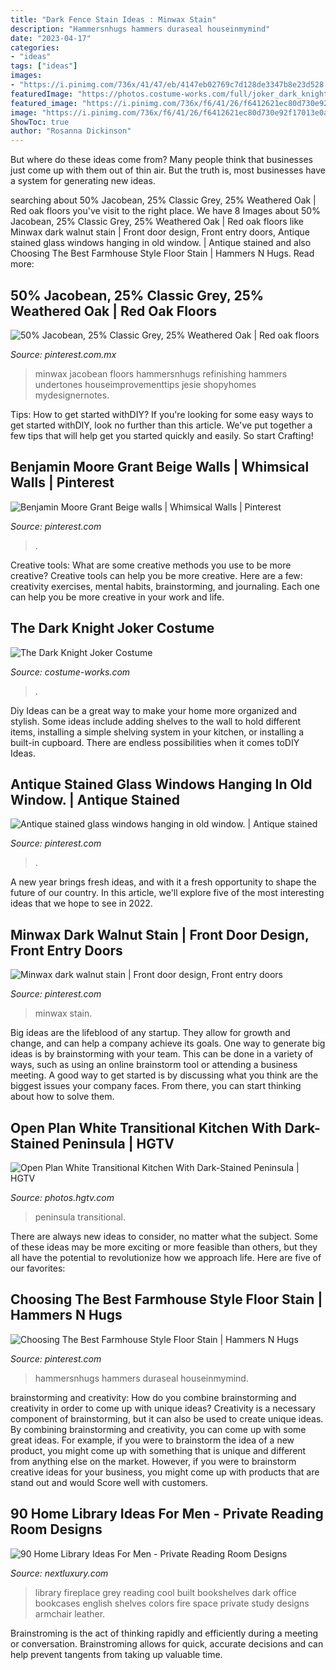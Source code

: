 ```yaml
---
title: "Dark Fence Stain Ideas : Minwax Stain"
description: "Hammersnhugs hammers duraseal houseinmymind"
date: "2023-04-17"
categories:
- "ideas"
tags: ["ideas"]
images:
- "https://i.pinimg.com/736x/41/47/eb/4147eb02769c7d128de3347b8e23d528.jpg"
featuredImage: "https://photos.costume-works.com/full/joker_dark_knight.jpg"
featured_image: "https://i.pinimg.com/736x/f6/41/26/f6412621ec80d730e92f17013e0a6fa1--minwax-dark-walnut-stains.jpg"
image: "https://i.pinimg.com/736x/f6/41/26/f6412621ec80d730e92f17013e0a6fa1--minwax-dark-walnut-stains.jpg"
ShowToc: true
author: "Rosanna Dickinson"
---
```



But where do these ideas come from? Many people think that businesses just come up with them out of thin air. But the truth is, most businesses have a system for generating new ideas.

	

		
searching about 50% Jacobean, 25% Classic Grey, 25% Weathered Oak | Red oak floors you've visit to the right place. We have 8 Images about 50% Jacobean, 25% Classic Grey, 25% Weathered Oak | Red oak floors like Minwax dark walnut stain | Front door design, Front entry doors, Antique stained glass windows hanging in old window. | Antique stained and also Choosing The Best Farmhouse Style Floor Stain | Hammers N Hugs. Read more:
		
    
## 50% Jacobean, 25% Classic Grey, 25% Weathered Oak | Red Oak Floors

<img loading=lazy src="https://i.pinimg.com/736x/41/47/eb/4147eb02769c7d128de3347b8e23d528.jpg" onerror="this.onerror=null;this.src='https://tse1.mm.bing.net/th?id=OIP.Fk6k2dMxMSFG4XRVXvW1QgHaJ4&amp;pid=15.1';" alt="50% Jacobean, 25% Classic Grey, 25% Weathered Oak | Red oak floors">

_Source: pinterest.com.mx_

>minwax jacobean floors hammersnhugs refinishing hammers undertones houseimprovementtips jesie shopyhomes mydesignernotes. 

	

Tips: How to get started withDIY?
If you're looking for some easy ways to get started withDIY, look no further than this article. We've put together a few tips that will help get you started quickly and easily. So start Crafting!

    
## Benjamin Moore Grant Beige Walls | Whimsical Walls | Pinterest

<img loading=lazy src="https://s-media-cache-ak0.pinimg.com/736x/f9/f9/8f/f9f98f4600075b88dd2ef37fc17d6a36.jpg" onerror="this.onerror=null;this.src='https://tse4.mm.bing.net/th?id=OIP.NeMeDkHJ5pzEQOYtdEaDpwAAAA&amp;pid=15.1';" alt="Benjamin Moore Grant Beige walls | Whimsical Walls | Pinterest">

_Source: pinterest.com_

>. 

	

Creative tools: What are some creative methods you use to be more creative?
Creative tools can help you be more creative. Here are a few: creativity exercises, mental habits, brainstorming, and journaling. Each one can help you be more creative in your work and life.

    
## The Dark Knight Joker Costume

<img loading=lazy src="https://photos.costume-works.com/full/joker_dark_knight.jpg" onerror="this.onerror=null;this.src='https://tse2.mm.bing.net/th?id=OIP.8OV6qG5lRudiZX1aw6DyiwHaNJ&amp;pid=15.1';" alt="The Dark Knight Joker Costume">

_Source: costume-works.com_

>. 

	

Diy Ideas can be a great way to make your home more organized and stylish. Some ideas include adding shelves to the wall to hold different items, installing a simple shelving system in your kitchen, or installing a built-in cupboard. There are endless possibilities when it comes toDIY Ideas.

    
## Antique Stained Glass Windows Hanging In Old Window. | Antique Stained

<img loading=lazy src="https://i.pinimg.com/736x/73/d8/05/73d805abe15615cb37fbe918a4caf3dc--old-windows-stained-glass-windows.jpg" onerror="this.onerror=null;this.src='https://tse3.mm.bing.net/th?id=OIP.bUYq1zYrNm4RAJ49LrYSiQHaJ3&amp;pid=15.1';" alt="Antique stained glass windows hanging in old window. | Antique stained">

_Source: pinterest.com_

>. 

	

A new year brings fresh ideas, and with it a fresh opportunity to shape the future of our country.  In this article, we'll explore five of the most interesting ideas that we hope to see in 2022. 

    
## Minwax Dark Walnut Stain | Front Door Design, Front Entry Doors

<img loading=lazy src="https://i.pinimg.com/736x/f6/41/26/f6412621ec80d730e92f17013e0a6fa1--minwax-dark-walnut-stains.jpg" onerror="this.onerror=null;this.src='https://tse2.mm.bing.net/th?id=OIP.8tkpK-m2Qt6Nh-Lzsm3ErQDYEg&amp;pid=15.1';" alt="Minwax dark walnut stain | Front door design, Front entry doors">

_Source: pinterest.com_

>minwax stain. 

	

Big ideas are the lifeblood of any startup. They allow for growth and change, and can help a company achieve its goals. One way to generate big ideas is by brainstorming with your team. This can be done in a variety of ways, such as using an online brainstorm tool or attending a business meeting. A good way to get started is by discussing what you think are the biggest issues your company faces. From there, you can start thinking about how to solve them.

    
## Open Plan White Transitional Kitchen With Dark-Stained Peninsula | HGTV

<img loading=lazy src="https://hgtvhome.sndimg.com/content/dam/images/hgtv/fullset/2013/12/2/0/DP_Catherine-Nakahara-beige-transitional-kitchen-family-room_v.jpg.rend.hgtvcom.966.1288.suffix/1400954264708.jpeg" onerror="this.onerror=null;this.src='https://tse4.mm.bing.net/th?id=OIP.7wz1XN5A3BsIeXLRzFQJMAHaJ4&amp;pid=15.1';" alt="Open Plan White Transitional Kitchen With Dark-Stained Peninsula | HGTV">

_Source: photos.hgtv.com_

>peninsula transitional. 

	

There are always new ideas to consider, no matter what the subject. Some of these ideas may be more exciting or more feasible than others, but they all have the potential to revolutionize how we approach life. Here are five of our favorites: 

    
## Choosing The Best Farmhouse Style Floor Stain | Hammers N Hugs

<img loading=lazy src="https://i.pinimg.com/736x/7c/03/e8/7c03e8a2c34348647e9700b1b01f0466.jpg" onerror="this.onerror=null;this.src='https://tse1.mm.bing.net/th?id=OIP.i5qfGc8O-XvBs6X2VGTBcgHaId&amp;pid=15.1';" alt="Choosing The Best Farmhouse Style Floor Stain | Hammers N Hugs">

_Source: pinterest.com_

>hammersnhugs hammers duraseal houseinmymind. 

	

brainstorming and creativity: How do you combine brainstorming and creativity in order to come up with unique ideas?
Creativity is a necessary component of brainstorming, but it can also be used to create unique ideas. By combining brainstorming and creativity, you can come up with some great ideas. For example, if you were to brainstorm the idea of a new product, you might come up with something that is unique and different from anything else on the market. However, if you were to brainstorm creative ideas for your business, you might come up with products that are stand out and would Score well with customers.

    
## 90 Home Library Ideas For Men - Private Reading Room Designs

<img loading=lazy src="http://nextluxury.com/wp-content/uploads/grey-bookcases-home-library-with-cool-fireplace.jpg" onerror="this.onerror=null;this.src='https://tse2.mm.bing.net/th?id=OIP.WknV3hyHBkazjmi2tHCM2AHaLH&amp;pid=15.1';" alt="90 Home Library Ideas For Men - Private Reading Room Designs">

_Source: nextluxury.com_

>library fireplace grey reading cool built bookshelves dark office bookcases english shelves colors fire space private study designs armchair leather. 

	

Brainstroming is the act of thinking rapidly and efficiently during a meeting or conversation. Brainstroming allows for quick, accurate decisions and can help prevent tangents from taking up valuable time.

